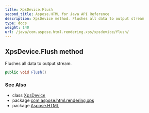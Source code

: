 ```yaml
---
title: XpsDevice.Flush
second_title: Aspose.HTML for Java API Reference
description: XpsDevice method. Flushes all data to output stream
type: docs
weight: 140
url: /java/com.aspose.html.rendering.xps/xpsdevice/flush/
---
```

## XpsDevice.Flush method

Flushes all data to output stream.

```java
public void Flush()
```

### See Also

* class [XpsDevice](../)
* package [com.aspose.html.rendering.xps](../../xpsdevice/)
* package [Aspose.HTML](../../../)
